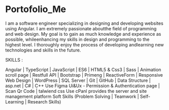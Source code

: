 # Portofolio_Me

I am a software engineer specializing in designing and developing websites using Angular. I am extremely passionate aboutthe field of programming and web design. My goal is to gain as much knowledge and experience as possible, whileenhancing my skills in design and programming to the highest level. I thoroughly enjoy the process of developing andlearning new technologies and skills in the future.


SKILLS :

Angular | TypeScript | JavaScript | ES6 | HTML5 & Css3 | Sass | Animation scroll page | Restfull API | Bootstrap | Primeng | ReactiveForm | Responsive Web Design | WordPress | SQL Server | Git | GitHub | Data Structure | asp.net | C# | C++
Use Figma Ui&Ux - Permission & Authentication page | Scan Qr Code | talwiend css
Use cPanl provides the server and site management platform
Soft Skills (Problem Solving | Teamwork | Self-Learning | Research Skills)
